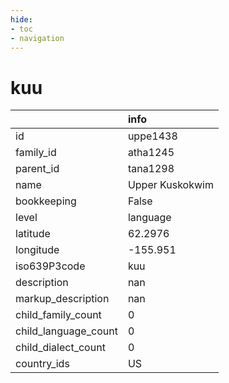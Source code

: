 ```yaml
---
hide:
- toc
- navigation
---
```

# kuu
|                      | info            |
|:---------------------|:----------------|
| id                   | uppe1438        |
| family_id            | atha1245        |
| parent_id            | tana1298        |
| name                 | Upper Kuskokwim |
| bookkeeping          | False           |
| level                | language        |
| latitude             | 62.2976         |
| longitude            | -155.951        |
| iso639P3code         | kuu             |
| description          | nan             |
| markup_description   | nan             |
| child_family_count   | 0               |
| child_language_count | 0               |
| child_dialect_count  | 0               |
| country_ids          | US              |